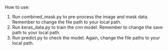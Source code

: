 How to use:
1. Run combined_mask.py to pre-process the image and mask data. Remember to change the file path to your local path.
2. Run keras_data.py to train the cnn model. Remember to change the save path to your local path.
3. Run predict.py to check the model. Again, change the file paths to your local path.
